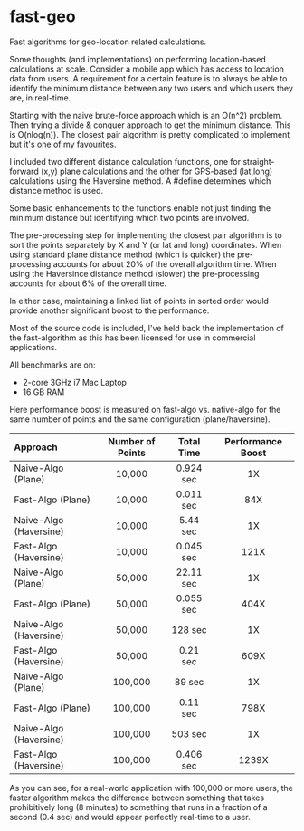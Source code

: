 # fast-geo
Fast algorithms for geo-location related calculations.

Some thoughts (and implementations) on performing location-based calculations at scale.
Consider a mobile app which has access to location data from users. A requirement for a certain feature is to always be able to identify the minimum distance between any two users and which users they are, in real-time.

Starting with the naive brute-force approach which is an O(n^2) problem.
Then trying a divide & conquer approach to get the minimum distance. This is O(nlog(n)).
The closest pair algorithm is pretty complicated to implement but it's one of my favourites.

I included two different distance calculation functions, one for straight-forward (x,y) plane calculations and the other for GPS-based (lat,long) calculations using the Haversine method. A #define determines which distance method is used.

Some basic enhancements to the functions enable not just finding the minimum distance but identifying which two points are involved.

The pre-processing step for implementing the closest pair algorithm is to sort the points separately by X and Y (or lat and long) coordinates. When using standard plane distance method (which is quicker) the pre-processing accounts for about 20% of the overall algorithm time. When using the Haversince distance method (slower) the pre-processing accounts for about 6% of the overall time.

In either case, maintaining a linked list of points in sorted order would provide another significant boost to the performance.

Most of the source code is included, I've held back the implementation of the fast-algorithm as this has been licensed for use in commercial applications.

All benchmarks are on:
* 2-core 3GHz i7 Mac Laptop
* 16 GB RAM

Here performance boost is measured on fast-algo vs. native-algo for the same number of points and the same configuration (plane/haversine).

| Approach | Number of Points | Total Time | Performance Boost |
| :------- | :------:  | :------: | :---------------: |
| Naive-Algo (Plane) | 10,000 | 0.924 sec | 1X          |
| Fast-Algo (Plane) | 10,000 | 0.011 sec   | 84X       |
| Naive-Algo (Haversine) | 10,000 | 5.44 sec | 1X          |
| Fast-Algo (Haversine) | 10,000 | 0.045 sec   | 121X       |
| Naive-Algo (Plane) | 50,000 | 22.11 sec | 1X          |
| Fast-Algo (Plane)  | 50,000 | 0.055 sec   | 404X       |
| Naive-Algo (Haversine) | 50,000 | 128 sec | 1X          |
| Fast-Algo (Haversine)  | 50,000 | 0.21 sec   | 609X       |
| Naive-Algo (Plane) | 100,000 | 89 sec | 1X        |
| Fast-Algo (Plane)  | 100,000 | 0.11 sec   | 798X       |
| Naive-Algo (Haversine) | 100,000 | 503 sec | 1X       |
| Fast-Algo (Haversine)  | 100,000 | 0.406 sec   | 1239X   |

As you can see, for a real-world application with 100,000 or more users, the faster algorithm makes the difference between something that takes prohibitively long (8 minutes) to something that runs in a fraction of a second (0.4 sec) and would appear perfectly real-time to a user.

